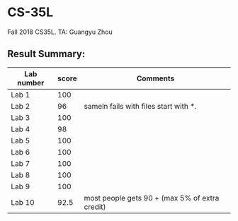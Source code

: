 # CS-35L
Fall 2018 CS35L. TA: Guangyu Zhou

## Result Summary:

| Lab number | score | Comments |
|------|-------|--------|
| Lab 1 | 100 | |
| Lab 2 | 96 | sameln fails with files start with \*.| 
| Lab 3 | 100 | |
| Lab 4 | 98 | |
| Lab 5 | 100 | |
| Lab 6 | 100 | |
| Lab 7 | 100 | |
| Lab 8 | 100 | |
| Lab 9 | 100 | |
| Lab 10 | 92.5 | most people gets 90 + (max 5% of extra credit) |
